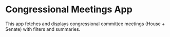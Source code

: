 # Congressional Meetings App

This app fetches and displays congressional committee meetings (House + Senate) with filters and summaries.
